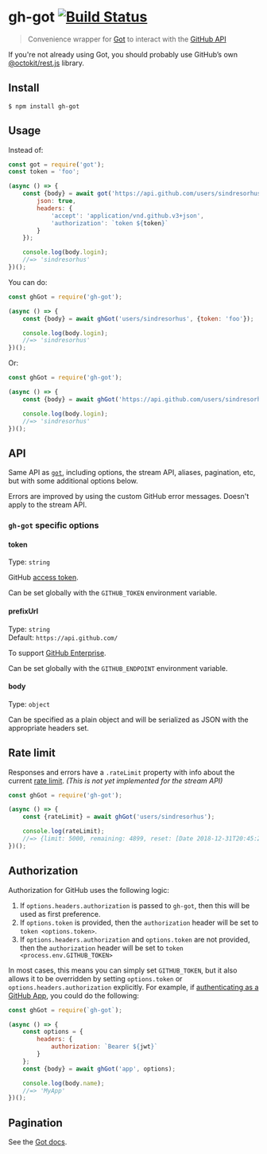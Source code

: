 # gh-got [![Build Status](https://travis-ci.org/sindresorhus/gh-got.svg?branch=master)](https://travis-ci.org/sindresorhus/gh-got)

> Convenience wrapper for [Got](https://github.com/sindresorhus/got) to interact with the [GitHub API](https://developer.github.com/v3/)

If you're not already using Got, you should probably use GitHub’s own [@octokit/rest.js](https://github.com/octokit/rest.js) library.

## Install

```
$ npm install gh-got
```

## Usage

Instead of:

```js
const got = require('got');
const token = 'foo';

(async () => {
	const {body} = await got('https://api.github.com/users/sindresorhus', {
		json: true,
		headers: {
			'accept': 'application/vnd.github.v3+json',
			'authorization': `token ${token}`
		}
	});

	console.log(body.login);
	//=> 'sindresorhus'
})();
```

You can do:

```js
const ghGot = require('gh-got');

(async () => {
	const {body} = await ghGot('users/sindresorhus', {token: 'foo'});

	console.log(body.login);
	//=> 'sindresorhus'
})();
```

Or:

```js
const ghGot = require('gh-got');

(async () => {
	const {body} = await ghGot('https://api.github.com/users/sindresorhus', {token: 'foo'});

	console.log(body.login);
	//=> 'sindresorhus'
})();
```

## API

Same API as [`got`](https://github.com/sindresorhus/got), including options, the stream API, aliases, pagination, etc, but with some additional options below.

Errors are improved by using the custom GitHub error messages. Doesn't apply to the stream API.

### `gh-got` specific options

#### token

Type: `string`

GitHub [access token](https://github.com/settings/tokens/new).

Can be set globally with the `GITHUB_TOKEN` environment variable.

#### prefixUrl

Type: `string`\
Default: `https://api.github.com/`

To support [GitHub Enterprise](https://enterprise.github.com).

Can be set globally with the `GITHUB_ENDPOINT` environment variable.

#### body

Type: `object`

Can be specified as a plain object and will be serialized as JSON with the appropriate headers set.

## Rate limit

Responses and errors have a `.rateLimit` property with info about the current [rate limit](https://developer.github.com/v3/#rate-limiting). *(This is not yet implemented for the stream API)*

```js
const ghGot = require('gh-got');

(async () => {
	const {rateLimit} = await ghGot('users/sindresorhus');

	console.log(rateLimit);
	//=> {limit: 5000, remaining: 4899, reset: [Date 2018-12-31T20:45:20.000Z]}
})();
```

## Authorization

Authorization for GitHub uses the following logic:

1. If `options.headers.authorization` is passed to `gh-got`, then this will be used as first preference.
2. If `options.token` is provided, then the `authorization` header will be set to `token <options.token>`.
3. If `options.headers.authorization` and `options.token` are not provided, then the `authorization` header will be set to `token <process.env.GITHUB_TOKEN>`

In most cases, this means you can simply set `GITHUB_TOKEN`, but it also allows it to be overridden by setting `options.token` or `options.headers.authorization` explicitly. For example, if [authenticating as a GitHub App](https://developer.github.com/apps/building-github-apps/authenticating-with-github-apps/#authenticating-as-a-github-app), you could do the following:

```js
const ghGot = require(`gh-got`);

(async () => {
	const options = {
		headers: {
			authorization: `Bearer ${jwt}`
		}
	};
	const {body} = await ghGot('app', options);

	console.log(body.name);
	//=> 'MyApp'
})();
```

## Pagination

See the [Got docs](https://github.com/sindresorhus/got#pagination).

